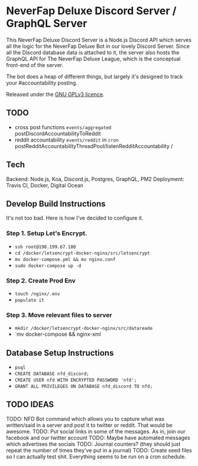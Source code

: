 # NeverFap Deluxe Discord Server / GraphQL Server

This NeverFap Deluxe Discord Server is a Node.js Discord API which serves all the logic for the NeverFap Deluxe Bot in our lovely Discord Server.
Since all the Discord database data is attached to it, the server also hosts the GraphQL API for The NeverFap Deluxe League, which is the conceptual front-end of the server.

The bot does a heap of different things, but largely it's designed to track your #accountability posting.

Released under the [GNU GPLv3 licence](https://github.com/neverfap-deluxe/nfd-discord/blob/master/LICENSE).

## TODO

- cross post functions `events/aggregated`  postDiscordAccountabilityToReddit
- reddit accountability `events/reddit` in `cron` postRedditAccountabilityThreadPool/listenRedditAccountability /


## Tech

Backend: Node.js, Koa, Discord.js, Postgres, GraphQL, PM2
Deployment: Travis CI, Docker, Digital Ocean

## Develop Build Instructions

It's not too bad. Here is how I've decided to configure it.

### Step 1. Setup Let's Encrypt.

<!-- https://www.humankode.com/ssl/how-to-set-up-free-ssl-certificates-from-lets-encrypt-using-docker-and-nginx -->

- `ssh root@198.199.67.180`
- `cd /docker/letsencrypt-docker-nginx/src/letsencrypt`
- `mv docker-compose.yml && mv nginx.conf`
- `sudo docker-compose up -d`

### Step 2. Create Prod Env

- `touch /nginx/.env`
- `populate it`

### Step 3. Move relevant files to server

- `mkdir /docker/letsencrypt-docker-nginx/src/datareade`
- `mv docker-compose && nginx-xml


## Database Setup Instructions
- `psql`
- `CREATE DATABASE nfd_discord;`
- `CREATE USER nfd WITH ENCRYPTED PASSWORD 'nfd';`
- `GRANT ALL PRIVILEGES ON DATABASE nfd_discord TO nfd;`


## TODO IDEAS

TODO: NFD Bot command which allows you to capture what was written/said in a server and post it to twitter or reddit. That would be awesome.
TODO: Put social links in some of the messages. As in, join our facebook and our twitter account
TODO: Maybe have automated messages which advertises the socials
TODO: Journal counters? (they should just repeat the number of times they've put in a journal)
TODO: Create seed files so I can actually test shit. Everything seems to be run on a cron schedule.
